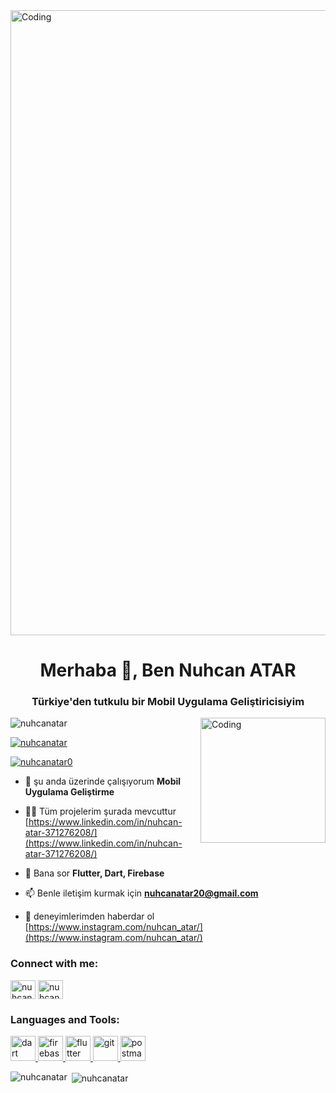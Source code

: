 
<img align="center" alt="Coding" width="1000" src="https://1.bp.blogspot.com/-7A4WynwLsMw/XbBpCXG8fHI/AAAAAAAAMt4/uOa1bpLskYgrwGbllhSu2SDj_Mig8SXJQCLcBGAsYHQ/s1600/2000_600px.gif"/>

<h1 align="center">Merhaba 👋, Ben Nuhcan ATAR</h1>
<h3 align="center">Türkiye'den tutkulu bir Mobil Uygulama Geliştiricisiyim</h3>

<img align="right" alt="Coding" width="200" src="https://scontent.fesb4-2.fna.fbcdn.net/v/t58.21685-6/99902316_795745211693762_29568060677596812_n.png?stp=dst-png_p360x360&_nc_cat=109&ccb=1-7&_nc_sid=eaa83b&_nc_ohc=H3oger70xdAAX-VLJh7&_nc_ht=scontent.fesb4-2.fna&oh=00_AT8e7BIYy8JBLzXDUqWqo5g_Zvn2JuSJPBSqjotlfXTjfQ&oe=632DE2BD"/>


<p align="left"> <img src="https://komarev.com/ghpvc/?username=nuhcanatar&label=Profile%20views&color=0e75b6&style=flat" alt="nuhcanatar" /> </p>

<p align="left"> <a href="https://github.com/ryo-ma/github-profile-trophy"><img src="https://github-profile-trophy.vercel.app/?username=nuhcanatar" alt="nuhcanatar" /></a> </p>

<p align="left"> <a href="https://twitter.com/nuhcanatar0" target="blank"><img src="https://img.shields.io/twitter/follow/nuhcanatar0?logo=twitter&style=for-the-badge" alt="nuhcanatar0" /></a> </p>

- 🔭 şu anda üzerinde çalışıyorum **Mobil Uygulama Geliştirme**

- 👨‍💻 Tüm projelerim şurada mevcuttur [https://www.linkedin.com/in/nuhcan-atar-371276208/](https://www.linkedin.com/in/nuhcan-atar-371276208/)

- 💬 Bana sor **Flutter, Dart, Firebase**

- 📫 Benle iletişim kurmak için **nuhcanatar20@gmail.com**

- 📄 deneyimlerimden haberdar ol [https://www.instagram.com/nuhcan_atar/](https://www.instagram.com/nuhcan_atar/)

<h3 align="left">Connect with me:</h3>
<p align="left">
<a href="https://twitter.com/nuhcanatar0" target="blank"><img align="center" src="https://raw.githubusercontent.com/rahuldkjain/github-profile-readme-generator/master/src/images/icons/Social/twitter.svg" alt="nuhcanatar0" height="30" width="40" /></a>
<a href="https://instagram.com/nuhcan_atar" target="blank"><img align="center" src="https://raw.githubusercontent.com/rahuldkjain/github-profile-readme-generator/master/src/images/icons/Social/instagram.svg" alt="nuhcan_atar" height="30" width="40" /></a>
</p>

<h3 align="left">Languages and Tools:</h3>
<p align="left"> <a href="https://dart.dev" target="_blank" rel="noreferrer"> <img src="https://www.vectorlogo.zone/logos/dartlang/dartlang-icon.svg" alt="dart" width="40" height="40"/> </a> <a href="https://firebase.google.com/" target="_blank" rel="noreferrer"> <img src="https://www.vectorlogo.zone/logos/firebase/firebase-icon.svg" alt="firebase" width="40" height="40"/> </a> <a href="https://flutter.dev" target="_blank" rel="noreferrer"> <img src="https://www.vectorlogo.zone/logos/flutterio/flutterio-icon.svg" alt="flutter" width="40" height="40"/> </a> <a href="https://git-scm.com/" target="_blank" rel="noreferrer"> <img src="https://www.vectorlogo.zone/logos/git-scm/git-scm-icon.svg" alt="git" width="40" height="40"/> </a> <a href="https://postman.com" target="_blank" rel="noreferrer"> <img src="https://www.vectorlogo.zone/logos/getpostman/getpostman-icon.svg" alt="postman" width="40" height="40"/> </a> </p>

<p><img align="left" src="https://github-readme-stats.vercel.app/api/top-langs?username=nuhcanatar&show_icons=true&locale=en&layout=compact" alt="nuhcanatar" /></p>

<p>&nbsp;<img align="center" src="https://github-readme-stats.vercel.app/api?username=nuhcanatar&show_icons=true&locale=en" alt="nuhcanatar" /></p>
